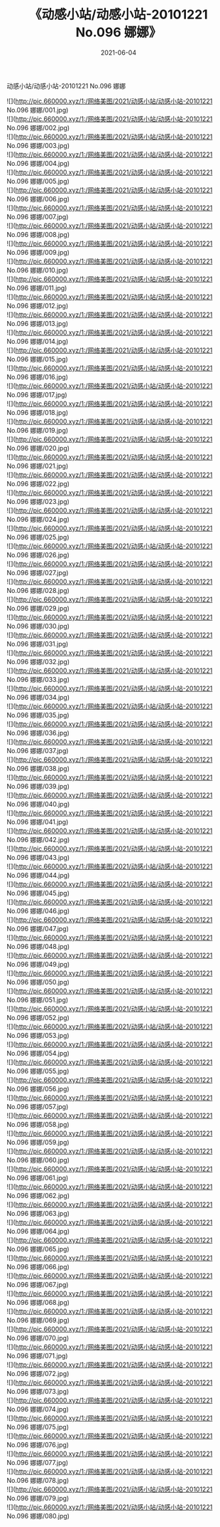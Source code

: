 ﻿---
layout: post
title:  《动感小站/动感小站-20101221 No.096 娜娜》
date:   2021-06-04
img: http://pic.660000.xyz/1:/网络美图/2021/动感小站/动感小站-20101221 No.096 娜娜/000.jpg
categories: [美女, 清纯, 唯美]
---

动感小站/动感小站-20101221 No.096 娜娜

 ![](http://pic.660000.xyz/1:/网络美图/2021/动感小站/动感小站-20101221 No.096 娜娜/001.jpg) <br>![](http://pic.660000.xyz/1:/网络美图/2021/动感小站/动感小站-20101221 No.096 娜娜/002.jpg) <br>![](http://pic.660000.xyz/1:/网络美图/2021/动感小站/动感小站-20101221 No.096 娜娜/003.jpg) <br>![](http://pic.660000.xyz/1:/网络美图/2021/动感小站/动感小站-20101221 No.096 娜娜/004.jpg) <br>![](http://pic.660000.xyz/1:/网络美图/2021/动感小站/动感小站-20101221 No.096 娜娜/005.jpg) <br>![](http://pic.660000.xyz/1:/网络美图/2021/动感小站/动感小站-20101221 No.096 娜娜/006.jpg) <br>![](http://pic.660000.xyz/1:/网络美图/2021/动感小站/动感小站-20101221 No.096 娜娜/007.jpg) <br>![](http://pic.660000.xyz/1:/网络美图/2021/动感小站/动感小站-20101221 No.096 娜娜/008.jpg) <br>![](http://pic.660000.xyz/1:/网络美图/2021/动感小站/动感小站-20101221 No.096 娜娜/009.jpg) <br>![](http://pic.660000.xyz/1:/网络美图/2021/动感小站/动感小站-20101221 No.096 娜娜/010.jpg) <br>![](http://pic.660000.xyz/1:/网络美图/2021/动感小站/动感小站-20101221 No.096 娜娜/011.jpg) <br>![](http://pic.660000.xyz/1:/网络美图/2021/动感小站/动感小站-20101221 No.096 娜娜/012.jpg) <br>![](http://pic.660000.xyz/1:/网络美图/2021/动感小站/动感小站-20101221 No.096 娜娜/013.jpg) <br>![](http://pic.660000.xyz/1:/网络美图/2021/动感小站/动感小站-20101221 No.096 娜娜/014.jpg) <br>![](http://pic.660000.xyz/1:/网络美图/2021/动感小站/动感小站-20101221 No.096 娜娜/015.jpg) <br>![](http://pic.660000.xyz/1:/网络美图/2021/动感小站/动感小站-20101221 No.096 娜娜/016.jpg) <br>![](http://pic.660000.xyz/1:/网络美图/2021/动感小站/动感小站-20101221 No.096 娜娜/017.jpg) <br>![](http://pic.660000.xyz/1:/网络美图/2021/动感小站/动感小站-20101221 No.096 娜娜/018.jpg) <br>![](http://pic.660000.xyz/1:/网络美图/2021/动感小站/动感小站-20101221 No.096 娜娜/019.jpg) <br>![](http://pic.660000.xyz/1:/网络美图/2021/动感小站/动感小站-20101221 No.096 娜娜/020.jpg) <br>![](http://pic.660000.xyz/1:/网络美图/2021/动感小站/动感小站-20101221 No.096 娜娜/021.jpg) <br>![](http://pic.660000.xyz/1:/网络美图/2021/动感小站/动感小站-20101221 No.096 娜娜/022.jpg) <br>![](http://pic.660000.xyz/1:/网络美图/2021/动感小站/动感小站-20101221 No.096 娜娜/023.jpg) <br>![](http://pic.660000.xyz/1:/网络美图/2021/动感小站/动感小站-20101221 No.096 娜娜/024.jpg) <br>![](http://pic.660000.xyz/1:/网络美图/2021/动感小站/动感小站-20101221 No.096 娜娜/025.jpg) <br>![](http://pic.660000.xyz/1:/网络美图/2021/动感小站/动感小站-20101221 No.096 娜娜/026.jpg) <br>![](http://pic.660000.xyz/1:/网络美图/2021/动感小站/动感小站-20101221 No.096 娜娜/027.jpg) <br>![](http://pic.660000.xyz/1:/网络美图/2021/动感小站/动感小站-20101221 No.096 娜娜/028.jpg) <br>![](http://pic.660000.xyz/1:/网络美图/2021/动感小站/动感小站-20101221 No.096 娜娜/029.jpg) <br>![](http://pic.660000.xyz/1:/网络美图/2021/动感小站/动感小站-20101221 No.096 娜娜/030.jpg) <br>![](http://pic.660000.xyz/1:/网络美图/2021/动感小站/动感小站-20101221 No.096 娜娜/031.jpg) <br>![](http://pic.660000.xyz/1:/网络美图/2021/动感小站/动感小站-20101221 No.096 娜娜/032.jpg) <br>![](http://pic.660000.xyz/1:/网络美图/2021/动感小站/动感小站-20101221 No.096 娜娜/033.jpg) <br>![](http://pic.660000.xyz/1:/网络美图/2021/动感小站/动感小站-20101221 No.096 娜娜/034.jpg) <br>![](http://pic.660000.xyz/1:/网络美图/2021/动感小站/动感小站-20101221 No.096 娜娜/035.jpg) <br>![](http://pic.660000.xyz/1:/网络美图/2021/动感小站/动感小站-20101221 No.096 娜娜/036.jpg) <br>![](http://pic.660000.xyz/1:/网络美图/2021/动感小站/动感小站-20101221 No.096 娜娜/037.jpg) <br>![](http://pic.660000.xyz/1:/网络美图/2021/动感小站/动感小站-20101221 No.096 娜娜/038.jpg) <br>![](http://pic.660000.xyz/1:/网络美图/2021/动感小站/动感小站-20101221 No.096 娜娜/039.jpg) <br>![](http://pic.660000.xyz/1:/网络美图/2021/动感小站/动感小站-20101221 No.096 娜娜/040.jpg) <br>![](http://pic.660000.xyz/1:/网络美图/2021/动感小站/动感小站-20101221 No.096 娜娜/041.jpg) <br>![](http://pic.660000.xyz/1:/网络美图/2021/动感小站/动感小站-20101221 No.096 娜娜/042.jpg) <br>![](http://pic.660000.xyz/1:/网络美图/2021/动感小站/动感小站-20101221 No.096 娜娜/043.jpg) <br>![](http://pic.660000.xyz/1:/网络美图/2021/动感小站/动感小站-20101221 No.096 娜娜/044.jpg) <br>![](http://pic.660000.xyz/1:/网络美图/2021/动感小站/动感小站-20101221 No.096 娜娜/045.jpg) <br>![](http://pic.660000.xyz/1:/网络美图/2021/动感小站/动感小站-20101221 No.096 娜娜/046.jpg) <br>![](http://pic.660000.xyz/1:/网络美图/2021/动感小站/动感小站-20101221 No.096 娜娜/047.jpg) <br>![](http://pic.660000.xyz/1:/网络美图/2021/动感小站/动感小站-20101221 No.096 娜娜/048.jpg) <br>![](http://pic.660000.xyz/1:/网络美图/2021/动感小站/动感小站-20101221 No.096 娜娜/049.jpg) <br>![](http://pic.660000.xyz/1:/网络美图/2021/动感小站/动感小站-20101221 No.096 娜娜/050.jpg) <br>![](http://pic.660000.xyz/1:/网络美图/2021/动感小站/动感小站-20101221 No.096 娜娜/051.jpg) <br>![](http://pic.660000.xyz/1:/网络美图/2021/动感小站/动感小站-20101221 No.096 娜娜/052.jpg) <br>![](http://pic.660000.xyz/1:/网络美图/2021/动感小站/动感小站-20101221 No.096 娜娜/053.jpg) <br>![](http://pic.660000.xyz/1:/网络美图/2021/动感小站/动感小站-20101221 No.096 娜娜/054.jpg) <br>![](http://pic.660000.xyz/1:/网络美图/2021/动感小站/动感小站-20101221 No.096 娜娜/055.jpg) <br>![](http://pic.660000.xyz/1:/网络美图/2021/动感小站/动感小站-20101221 No.096 娜娜/056.jpg) <br>![](http://pic.660000.xyz/1:/网络美图/2021/动感小站/动感小站-20101221 No.096 娜娜/057.jpg) <br>![](http://pic.660000.xyz/1:/网络美图/2021/动感小站/动感小站-20101221 No.096 娜娜/058.jpg) <br>![](http://pic.660000.xyz/1:/网络美图/2021/动感小站/动感小站-20101221 No.096 娜娜/059.jpg) <br>![](http://pic.660000.xyz/1:/网络美图/2021/动感小站/动感小站-20101221 No.096 娜娜/060.jpg) <br>![](http://pic.660000.xyz/1:/网络美图/2021/动感小站/动感小站-20101221 No.096 娜娜/061.jpg) <br>![](http://pic.660000.xyz/1:/网络美图/2021/动感小站/动感小站-20101221 No.096 娜娜/062.jpg) <br>![](http://pic.660000.xyz/1:/网络美图/2021/动感小站/动感小站-20101221 No.096 娜娜/063.jpg) <br>![](http://pic.660000.xyz/1:/网络美图/2021/动感小站/动感小站-20101221 No.096 娜娜/064.jpg) <br>![](http://pic.660000.xyz/1:/网络美图/2021/动感小站/动感小站-20101221 No.096 娜娜/065.jpg) <br>![](http://pic.660000.xyz/1:/网络美图/2021/动感小站/动感小站-20101221 No.096 娜娜/066.jpg) <br>![](http://pic.660000.xyz/1:/网络美图/2021/动感小站/动感小站-20101221 No.096 娜娜/067.jpg) <br>![](http://pic.660000.xyz/1:/网络美图/2021/动感小站/动感小站-20101221 No.096 娜娜/068.jpg) <br>![](http://pic.660000.xyz/1:/网络美图/2021/动感小站/动感小站-20101221 No.096 娜娜/069.jpg) <br>![](http://pic.660000.xyz/1:/网络美图/2021/动感小站/动感小站-20101221 No.096 娜娜/070.jpg) <br>![](http://pic.660000.xyz/1:/网络美图/2021/动感小站/动感小站-20101221 No.096 娜娜/071.jpg) <br>![](http://pic.660000.xyz/1:/网络美图/2021/动感小站/动感小站-20101221 No.096 娜娜/072.jpg) <br>![](http://pic.660000.xyz/1:/网络美图/2021/动感小站/动感小站-20101221 No.096 娜娜/073.jpg) <br>![](http://pic.660000.xyz/1:/网络美图/2021/动感小站/动感小站-20101221 No.096 娜娜/074.jpg) <br>![](http://pic.660000.xyz/1:/网络美图/2021/动感小站/动感小站-20101221 No.096 娜娜/075.jpg) <br>![](http://pic.660000.xyz/1:/网络美图/2021/动感小站/动感小站-20101221 No.096 娜娜/076.jpg) <br>![](http://pic.660000.xyz/1:/网络美图/2021/动感小站/动感小站-20101221 No.096 娜娜/077.jpg) <br>![](http://pic.660000.xyz/1:/网络美图/2021/动感小站/动感小站-20101221 No.096 娜娜/078.jpg) <br>![](http://pic.660000.xyz/1:/网络美图/2021/动感小站/动感小站-20101221 No.096 娜娜/079.jpg) <br>![](http://pic.660000.xyz/1:/网络美图/2021/动感小站/动感小站-20101221 No.096 娜娜/080.jpg) <br>